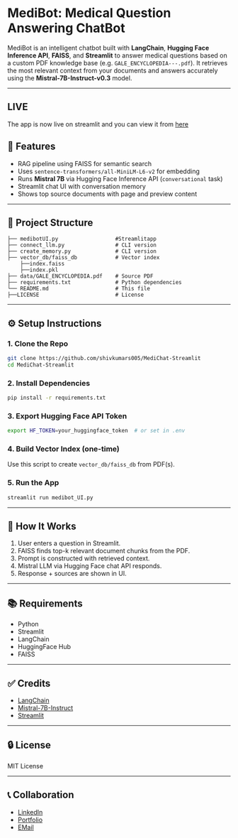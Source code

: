 # MediBot: Medical Question Answering ChatBot

MediBot is an intelligent chatbot built with **LangChain**, **Hugging Face Inference API**, **FAISS**, and **Streamlit** to answer medical questions based on a custom PDF knowledge base (e.g. `GALE_ENCYCLOPEDIA---.pdf`). It retrieves the most relevant context from your documents and answers accurately using the **Mistral-7B-Instruct-v0.3** model.

---

## LIVE
The app is now live on streamlit and you can view it from [here](https://medibot-by-sks.streamlit.app/)

## 🚀 Features

* RAG pipeline using FAISS for semantic search
* Uses `sentence-transformers/all-MiniLM-L6-v2` for embedding
* Runs **Mistral 7B** via Hugging Face Inference API (`conversational` task)
* Streamlit chat UI with conversation memory
* Shows top source documents with page and preview content

---

## 📁 Project Structure

```
├── medibotUI.py                  #Streamlitapp
├── connect_llm.py                # CLI version
├── create_memory.py              # CLI version
├── vector_db/faiss_db            # Vector index
    ├──index.faiss
    ├──index.pkl  
├── data/GALE_ENCYCLOPEDIA.pdf    # Source PDF
├── requirements.txt              # Python dependencies
└── README.md                     # This file
├──LICENSE                        # License
```

---

## ⚙️ Setup Instructions

### 1. Clone the Repo

```bash
git clone https://github.com/shivkumars005/MediChat-Streamlit
cd MediChat-Streamlit
```

### 2. Install Dependencies

```bash
pip install -r requirements.txt
```

### 3. Export Hugging Face API Token

```bash
export HF_TOKEN=your_huggingface_token  # or set in .env
```

### 4. Build Vector Index (one-time)

Use this script to create `vector_db/faiss_db` from PDF(s).

### 5. Run the App

```bash
streamlit run medibot_UI.py
```

---

## 🧠 How It Works

1. User enters a question in Streamlit.
2. FAISS finds top-k relevant document chunks from the PDF.
3. Prompt is constructed with retrieved context.
4. Mistral LLM via Hugging Face chat API responds.
5. Response + sources are shown in UI.

---

## 📚 Requirements

* Python 
* Streamlit
* LangChain
* HuggingFace Hub
* FAISS

---

## ✅ Credits

* [LangChain](https://github.com/langchain-ai/langchain)
* [Mistral-7B-Instruct](https://huggingface.co/mistralai/Mistral-7B-Instruct-v0.3)
* [Streamlit](https://streamlit.io)

---

## 🔒 License

MIT License

---

## 📞 Collaboration

* [LinkedIn](https://linkedin.com/in/shivakumarsouta)
* [Portfolio](https://shivakumarsouta-portfolio.vercel.app/)
* [EMail](mailto:shivakumarsouta18@gmail.com)
